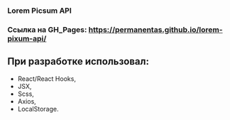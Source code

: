 ### Lorem Picsum API
### Ссылка на GH_Pages: https://permanentas.github.io/lorem-pixum-api/

## При разработке использовал: 
 - React/React Hooks, 
 - JSX, 
 - Scss, 
 - Axios, 
 - LocalStorage. 
